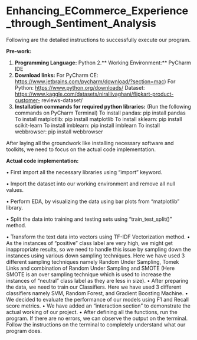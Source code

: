# Enhancing_ECommerce_Experience_through_Sentiment_Analysis

Following are the detailed instructions to successfully execute our program.

**Pre-work:**
1. **Programming Language:** Python
2.** Working Environment:** PyCharm IDE
3. **Download links:**
For PyCharm CE: https://www.jetbrains.com/pycharm/download/?section=mac)
For Python: https://www.python.org/downloads/
Dataset: https://www.kaggle.com/datasets/niraliivaghani/flipkart-product-customer-
reviews-dataset/
4. **Installation commands for required python libraries:**
(Run the following commands on PyCharm Terminal)
To install pandas: pip install pandas
To install matplotlib: pip install matplotlib
To install sklearn: pip install scikit-learn
To install imblearn: pip install imblearn
To install webbrowser: pip install webbrowser

After laying all the groundwork like installing necessary software and toolkits, we need to focus on
the actual code implementation.

**Actual code implementation:**

• First import all the necessary libraries using “import” keyword.

• Import the dataset into our working environment and remove all null values.

• Perform EDA, by visualizing the data using bar plots from “matplotlib” library.

• Split the data into training and testing sets using “train_test_split()” method.

• Transform the text data into vectors using TF-IDF Vectorization method.
• As the instances of “positive” class label are very high, we might get inappropriate results, so we need to handle this issue by sampling down the instances using various down sampling techniques. Here we have used 3 different sampling techniques namely Random Under Sampling, Tomek Links and combination of Random Under Sampling and SMOTE (Here SMOTE is an over sampling technique which is used to increase the instances of “neutral” class label as they are less in size).
• After preparing the data, we need to train our Classifiers. Here we have used 3 different classifiers namely SVM, Random Forest, and Gradient Boosting Machine.
• We decided to evaluate the performance of our models using F1 and Recall score metrics.
• We have added an “interaction section” to demonstrate the actual working of our project.
• After defining all the functions, run the program. If there are no errors, we can observe the output on the terminal. Follow the instructions on the terminal to completely
understand what our program does.
